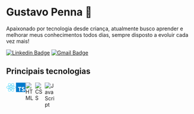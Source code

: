 # Gustavo Penna 👋

Apaixonado por tecnologia desde criança, atualmente busco aprender e melhorar meus conhecimentos todos dias, sempre disposto a evoluir cada vez mais!

[![Linkedin Badge](https://img.shields.io/badge/-Gustavo%20Penna-blue?logo=linkedin&logoColor=white&link=https://www.linkedin.com/in/gustavo-penna1/)](https://www.linkedin.com/in/gustavo-penna1/) 
[![Gmail Badge](https://img.shields.io/badge/-gustavopenna2001@gmail.com-red?logo=gmail&logoColor=white&link=mailto:arthurluciano7@gmail.com)](mailto:gustavopenna2001@gmail.com)

## Principais tecnologias
<img align="left" alt="React" width="26px" src="https://raw.githubusercontent.com/devicons/devicon/master/icons/react/react-original.svg" />
<img align="left" alt="TypeScript" width="26px" src="https://raw.githubusercontent.com/devicons/devicon/master/icons/typescript/typescript-original.svg" />
<img align="left" alt="HTML" width="26px" src="https://cdn.jsdelivr.net/gh/devicons/devicon/icons/html5/html5-original.svg" />
<img align="left" alt="CSS" width="26px" src="https://cdn.jsdelivr.net/gh/devicons/devicon/icons/css3/css3-original.svg" />
<img align="left" alt="JavaScript" width="26px" src="https://cdn.jsdelivr.net/gh/devicons/devicon/icons/javascript/javascript-original.svg" />
